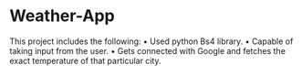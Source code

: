 # Weather-App
This project includes the following:
• Used python Bs4 library.
• Capable of taking input from the user.
• Gets connected with Google and fetches the exact temperature of that particular city.
